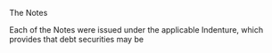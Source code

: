 The Notes

Each of the Notes were issued under the applicable Indenture, which provides that debt securities may be